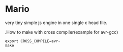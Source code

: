# Mario
very tiny simple js engine in one single c head file.

.How to make with cross compiler(example for avr-gcc)

	export CROSS_COMPILE=avr-
	make
